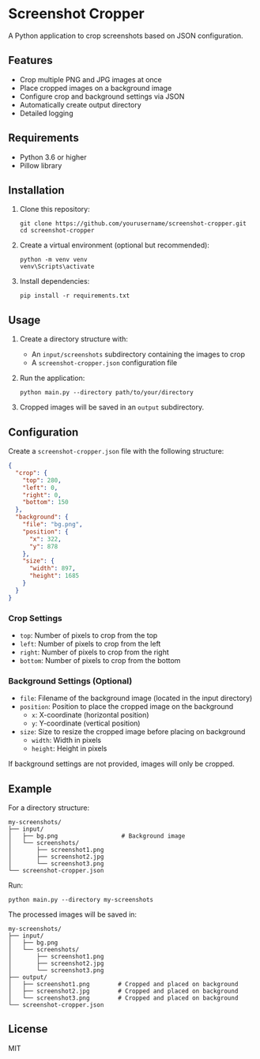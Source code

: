 # Screenshot Cropper

A Python application to crop screenshots based on JSON configuration.

## Features

- Crop multiple PNG and JPG images at once
- Place cropped images on a background image
- Configure crop and background settings via JSON
- Automatically create output directory
- Detailed logging

## Requirements

- Python 3.6 or higher
- Pillow library

## Installation

1. Clone this repository:

   ```
   git clone https://github.com/yourusername/screenshot-cropper.git
   cd screenshot-cropper
   ```

2. Create a virtual environment (optional but recommended):

   ```
   python -m venv venv
   venv\Scripts\activate
   ```

3. Install dependencies:
   ```
   pip install -r requirements.txt
   ```

## Usage

1. Create a directory structure with:

   - An `input/screenshots` subdirectory containing the images to crop
   - A `screenshot-cropper.json` configuration file

2. Run the application:

   ```
   python main.py --directory path/to/your/directory
   ```

3. Cropped images will be saved in an `output` subdirectory.

## Configuration

Create a `screenshot-cropper.json` file with the following structure:

```json
{
  "crop": {
    "top": 280,
    "left": 0,
    "right": 0,
    "bottom": 150
  },
  "background": {
    "file": "bg.png",
    "position": {
      "x": 322,
      "y": 878
    },
    "size": {
      "width": 897,
      "height": 1685
    }
  }
}
```

### Crop Settings

- `top`: Number of pixels to crop from the top
- `left`: Number of pixels to crop from the left
- `right`: Number of pixels to crop from the right
- `bottom`: Number of pixels to crop from the bottom

### Background Settings (Optional)

- `file`: Filename of the background image (located in the input directory)
- `position`: Position to place the cropped image on the background
  - `x`: X-coordinate (horizontal position)
  - `y`: Y-coordinate (vertical position)
- `size`: Size to resize the cropped image before placing on background
  - `width`: Width in pixels
  - `height`: Height in pixels

If background settings are not provided, images will only be cropped.

## Example

For a directory structure:

```
my-screenshots/
├── input/
│   ├── bg.png                  # Background image
│   └── screenshots/
│       ├── screenshot1.png
│       ├── screenshot2.jpg
│       └── screenshot3.png
└── screenshot-cropper.json
```

Run:

```
python main.py --directory my-screenshots
```

The processed images will be saved in:

```
my-screenshots/
├── input/
│   ├── bg.png
│   └── screenshots/
│       ├── screenshot1.png
│       ├── screenshot2.jpg
│       └── screenshot3.png
├── output/
│   ├── screenshot1.png        # Cropped and placed on background
│   ├── screenshot2.jpg        # Cropped and placed on background
│   └── screenshot3.png        # Cropped and placed on background
└── screenshot-cropper.json
```

## License

MIT
